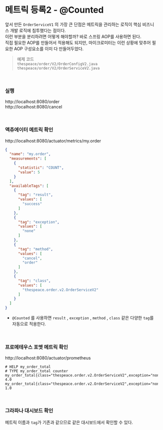 # 메트릭 등록2 - @Counted
앞서 만든 ```OrderServiceV1``` 의 가장 큰 단점은 메트릭을 관리하는 로직이 핵심 비즈니스 개발 로직에 침투했다는 점이다.<br>
이런 부분을 분리하려면 어떻게 해야할까? 바로 스프링 AOP를 사용하면 된다.<br>
직접 필요한 AOP를 만들어서 적용해도 되지만, 마이크로미터는 이런 상황에 맞추어 필요한 AOP 구성요소를 이미 다 만들어두었다.

> 예제 코드<br>
> ```thespeace/order/V2/OrderConfigV2.java```<br>
> ```thespeace/order/V2/OrderServiceV2.java```

<br>

### 실행
http://localhost:8080/order <br>
http://localhost:8080/cancel

<br>

### 액츄에이터 메트릭 확인
http://localhost:8080/actuator/metrics/my.order
```json
{
  "name": "my.order",
  "measurements": [
    {
      "statistic": "COUNT",
      "value": 5
    }
  ],
  "availableTags": [
    {
      "tag": "result",
      "values": [
        "success"
      ]
    },
    {
      "tag": "exception",
      "values": [
        "none"
      ]
    },
    {
      "tag": "method",
      "values": [
        "cancel",
        "order"
      ]
    },
    {
      "tag": "class",
      "values": [
        "thespeace.order.v2.OrderServiceV2"
      ]
    }
  ]
}
```
* ```@Counted``` 를 사용하면 ```result``` , ```exception``` , ```method``` , ```class``` 같은 다양한 ```tag```를 자동으로 적용한다.

<br>

### 프로메테우스 포멧 메트릭 확인
http://localhost:8080/actuator/prometheus
```
# HELP my_order_total
# TYPE my_order_total counter
my_order_total{class="thespeace.order.v2.OrderServiceV2",exception="none",method="order",result="success",} 4.0
my_order_total{class="thespeace.order.v2.OrderServiceV2",exception="none",method="cancel",result="success",} 1.0
```

<br>

### 그라파나 대시보드 확인
메트릭 이름과 ```tag```가 기존과 같으므로 같은 대시보드에서 확인할 수 있다.
